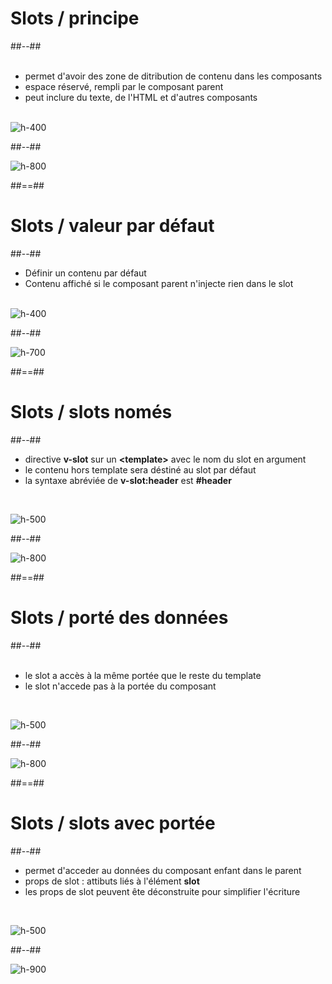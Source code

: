 <!-- .slide: class="two-column-layout" -->
# Slots / principe
##--##
<br><br>

- permet d'avoir des zone de ditribution  de contenu dans les composants
- espace réservé, rempli par le composant parent
- peut inclure du texte, de l'HTML et d'autres composants
<br><br>

![h-400](assets/images/school/slots/slot-base-component.png)
<!-- .element: class="align-image" -->

##--##
<br>

![h-800](assets/images/school/slots/slot-base-usages.png)
<!-- .element: class="align-image" -->

##==##

<!-- .slide: class="two-column-layout" -->
# Slots / valeur par défaut
##--##
<br>

- Définir un contenu par défaut
- Contenu affiché si le composant parent n'injecte rien dans le slot
<br><br>

![h-400](assets/images/school/slots/slot-default-component.png)

##--##
<br>

![h-700](assets/images/school/slots/slot-default-usage.png)

##==##

<!-- .slide: class="two-column-layout" -->
# Slots / slots només
##--##
<br>

- directive <b>v-slot</b> sur un <b>&lt;template&gt;</b> avec le nom du slot en argument
- le contenu hors template sera déstiné au slot par défaut 
- la syntaxe abréviée de <b>v-slot:header</b> est <b>#header</b>

<br>

![h-500](assets/images/school/slots/slot-named-component.png)

##--##
<br>

![h-800](assets/images/school/slots/slot-named-usage.png)

##==##

<!-- .slide: class="two-column-layout" -->
# Slots / porté des données 
##--##
<br><br>

- le slot a accès à la même portée que le reste du template
- le slot n'accede pas à la portée du composant

<br>

![h-500](assets/images/school/slots/slot-scope-ko.png)

##--##
<br>

![h-800](assets/images/school/slots/slot-scope-ok.png)

##==##

<!-- .slide: class="two-column-layout" -->
# Slots / slots avec portée
##--##
<br>

- permet d'acceder au données du composant enfant dans le parent
- props de slot : attibuts liés à l'élément <b>slot</b>
- les props de slot peuvent ête déconstruite pour simplifier l'écriture

<br>

![h-500](assets/images/school/slots/slot-props-compoment.png)

##--##
<br>

![h-900](assets/images/school/slots/slot-props-usage-complete.png)
